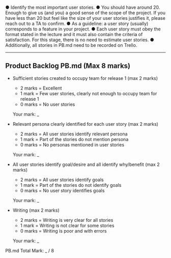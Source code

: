 ● Identify the most important user stories.
● You should have around 20. Enough to give us (and you) a good sense of the scope of
the project. If you have less than 20 but feel like the size of your user stories justifies it,
please reach out to a TA to confirm.
● As a guideline: a user story (usually) corresponds to a feature in your project.
● Each user story must obey the format stated in the lecture and it must also contain the
criteria of satisfaction. For this stage, there is no need to estimate user stories.
● Additionally, all stories in PB.md need to be recorded on Trello.

---
## Product Backlog PB.md (Max 8 marks) 
  - Sufficient stories created to occupy team for release 1 (max 2 marks) 
    - 2 marks = Excellent
    - 1 mark  = Few user stories, clearly not enough to occupy team for release 1
    - 0 marks = No user stories
   
    Your mark: _

  - Relevant persona clearly identified for each user story (max 2 marks) 
    - 2 marks = All user stories identify relevant persona
    - 1 mark  = Part of the stories do not mention persona
    - 0 marks = No personas mentioned in user stories

    Your mark: _

  - All user stories identify goal/desire and all identify why/benefit (max 2 marks) 
    - 2 marks = All user stories identify goals
    - 1 mark  = Part of the stories do not identify goals
    - 0 marks = No user story identifies goals
   
    Your mark: _

  - Writing (max 2 marks) 
    - 2 marks = Writing is very clear for all stories
    - 1 mark  = Writing is not clear for some stories
    - 0 marks = Writing is poor and with errors

    Your mark: _
  
  PB.md Total Mark: _ / 8